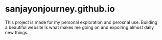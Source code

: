 # sanjayonjourney.github.io
This project is made for my personal exploration and perosnal use.
Building a beautiful website is what makes me going on and expolring 
almost daily new things.
